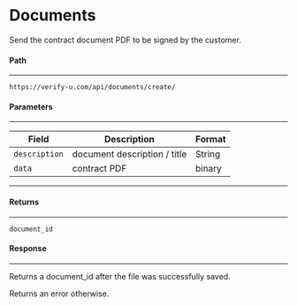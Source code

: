 # Documents

Send the contract document PDF to be signed by the customer.

#### Path
***
`https://verify-u.com/api/documents/create/`

#### Parameters
***
| Field         	| Description                  	| Format 	|
|---------------	|------------------------------	|--------	|
| `description` 	| document description / title 	| String 	|
| `data`        	| contract PDF                 	| binary 	|
***

#### Returns
***
`document_id`

#### Response
***
Returns a document_id after the file was successfully saved.

Returns an error otherwise.